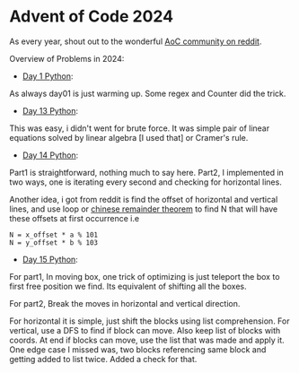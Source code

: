 # Advent of Code 2024



As every year, shout out to the wonderful [AoC community on reddit](https://www.reddit.com/r/adventofcode/).

Overview of Problems in 2024:

* [Day 1 Python](day01/solution.py):

As always day01 is just warming up. Some regex and Counter did the trick.

<!-- * [Day 2 Python](day02/solution.py):

* [Day 3 Python](03/d03.py): using logical operators in regex (**I**)
* [Day 4 Python](04/d04.py): operations on numpy arrays (rotate, diagonals) (**I**)
* [Day 5 Python](05/d05.py): set operations (**R**) and writing custom comparator for functools.cmp_to_key (**R**)
* [Day 6 Python](06/d06.py): storing grids in dictionaries (**R**)
* [Day 7 Python](07/d07.py): BFS (**R**) and Python operator (**R**) for a solution that's inefficient, but works; recursion (**I**) for an improved and much faster solution
* [Day 8 Python](08/d08.py): set operations (**R**)
* [Day 9 Python](09/d09.py): OH GOSH, WHAT THE HELL WAS THAT. Spent far too many hours debugging a seemingly simple solution, ended up refreshing itertools.cycle (**R**), deques (**R**) and thinking with pointers (**R**) before figuring out where the bug was
* [Day 10 Python](10/d10.py): iterative DFS (**R**)
* [Day 11 Python](11/d11.py): that you don't have to store everything that you count, just like [twice](https://github.com/Leftfish/Advent-of-Code-2021/blob/main/06/d06.py) in [2021](https://github.com/Leftfish/Advent-of-Code-2021/blob/main/14/d14.py) (**R**)
* [Day 12 Python](12/d12.py): BFS (**R**), finding islands in 2d grid (**R**) and finding sides of a 2D polygon (**L**) -->
* [Day 13 Python](day13/solution.py): 

This was easy, i didn't went for brute force. It was simple pair of linear equations solved by linear algebra [I used that] or Cramer's rule.

* [Day 14 Python](day14/solution.py):

Part1 is straightforward, nothing much to say here.
Part2, I implemented in two ways, one is iterating every second and checking for horizontal lines.

Another idea, i got from reddit is find the offset of horizontal and vertical lines, and use loop or [chinese remainder theorem](https://en.wikipedia.org/wiki/Chinese_remainder_theorem) to find N that will have these offsets at first occurrence i.e

```
N = x_offset * a % 101
N = y_offset * b % 103
```

* [Day 15 Python](day15/solution.py):

For part1, In moving box, one trick of optimizing is just teleport the box to first free position we find. Its equivalent of shifting all the boxes.

For part2, Break the moves in horizontal and vertical direction. 

For horizontal it is simple, just shift the blocks using list comprehension. For vertical, use a DFS to find if block can move. Also keep list of blocks with coords. At end if blocks can move, use the list that was made and apply it.
One edge case I missed was, two blocks referencing same block and getting added to list twice. Added a check for that.